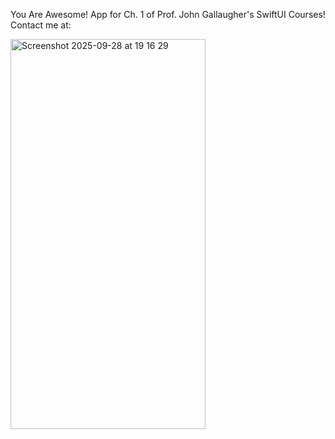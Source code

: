 You Are Awesome! App for Ch. 1 of Prof. John Gallaugher's SwiftUI Courses!
Contact me at: 

<img width="312" height="624" alt="Screenshot 2025-09-28 at 19 16 29" src="https://github.com/user-attachments/assets/02e3dd0d-56ac-4a64-b790-63fd4036fb1e" />
